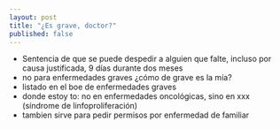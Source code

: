 ```yaml
---
layout: post
title: "¿Es grave, doctor?"
published: false
---
```


- Sentencia de que se puede despedir a alguien que falte, incluso por causa justificada, 9 días durante dos meses
- no para enfermedades graves ¿cómo de grave es la mía?
- listado en el boe de enfermedades graves
- donde estoy to: no en enfermedades oncológicas, sino en xxx (síndrome de linfoproliferación)
- tambien sirve para pedir permisos por enfermedad de familiar
